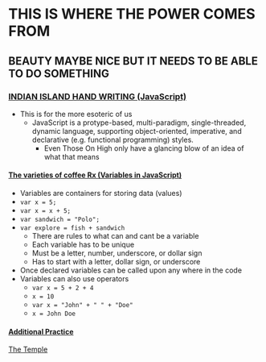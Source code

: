# THIS IS WHERE THE POWER COMES FROM
## BEAUTY MAYBE NICE BUT IT NEEDS TO BE ABLE TO DO SOMETHING

### [INDIAN ISLAND HAND WRITING (JavaScript)](https://developer.mozilla.org/en-US/docs/Web/JavaScript)
 - This is for the more esoteric of us
    - JavaScript is a protype-based, multi-paradigm, single-threaded, dynamic language, supporting object-oriented, imperative, and declarative (e.g. functional programming) styles.
      - Even Those On High only have a glancing blow of an idea of what that means

#### [The varieties of coffee Rx (Variables in JavaScript)](https://www.w3schools.com/js/js_variables.asp)
 - Variables are containers for storing data (values)
 - `var x = 5;`
 - `var x = x + 5;`
 - `var sandwich = "Polo";`
 - `var explore = fish + sandwich`
   - There are rules to what can and cant be a variable
    - Each variable has to be unique
    - Must be a letter, number, underscore, or dollar sign
    - Has to start with a letter, dollar sign, or underscore
 - Once declared variables can be called upon any where in the code
 - Variables can also use operators
    - `var x = 5 + 2 + 4`
     - `x = 10`
    - `var x = "John" + " " + "Doe"`
     - `x = John Doe`

#### [Additional Practice](code-maven.com/input-output-in-plain-javascript)

[The Temple](intro.md)
    
